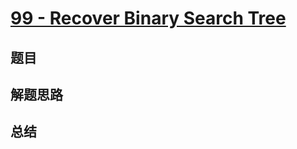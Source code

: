 # [99 - Recover Binary Search Tree](https://leetcode.com/problems/recover-binary-search-tree/)

## 题目


## 解题思路


## 总结


